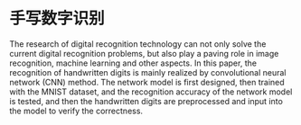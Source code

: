 # 手写数字识别
The research of digital recognition technology can not only solve the current digital recognition problems, but also play a paving role in image recognition, machine learning and other aspects. In this paper, the recognition of handwritten digits is mainly realized by convolutional neural network (CNN) method. The network model is first designed, then trained with the MNIST dataset, and the recognition accuracy of the network model is tested, and then the handwritten digits are preprocessed and input into the model to verify the correctness.
